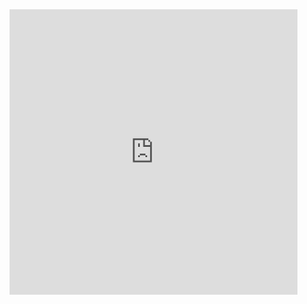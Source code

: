 
<iframe src="https://grid.is/embed/transcritical-hydrodynamics-_p5:PwWeTgaGcDWeibgN_A?width=full&scale_to_fit=true" width="100%" height="500" data-document-id="fe9e7e3f-059e-4e06-8670-359e89b80dfc" style="border: 0px;"></iframe>
<script type="text/javascript" src="https://grid.is/static/embed/v1/script.js"></script>
